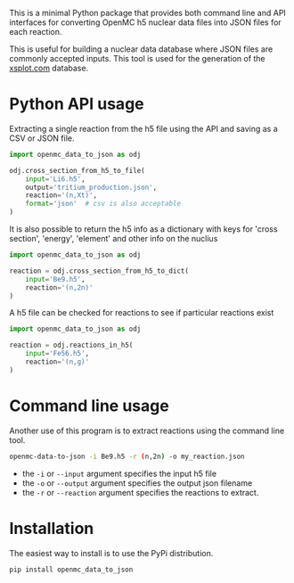 
This is a minimal Python package that provides both command line and API 
interfaces for converting OpenMC h5 nuclear data files into JSON files for each
reaction.

This is useful for building a nuclear data database where JSON files are
commonly accepted inputs. This tool is used for the generation of the
[xsplot.com](http:/www.xsplot.com) database.


# Python API usage

Extracting a single reaction from the h5 file using the API and saving as a
CSV or JSON file.

```python
import openmc_data_to_json as odj

odj.cross_section_from_h5_to_file(
    input='Li6.h5',
    output='tritium_production.json',
    reaction='(n,Xt)',
    format='json'  # csv is also acceptable
)
```

It is also possible to return the h5 info as a dictionary with keys for
'cross section', 'energy', 'element' and other info on the nuclius

```python
import openmc_data_to_json as odj

reaction = odj.cross_section_from_h5_to_dict(
    input='Be9.h5',
    reaction='(n,2n)'
)
```

A h5 file can be checked for reactions to see if particular reactions exist

```python
import openmc_data_to_json as odj

reaction = odj.reactions_in_h5(
    input='Fe56.h5',
    reaction='(n,g)'
)
```


# Command line usage

Another use of this program is to extract reactions using the command line tool.

```bash
openmc-data-to-json -i Be9.h5 -r (n,2n) -o my_reaction.json
```

- the ```-i``` or ```--input``` argument specifies the input h5 file
- the ```-o``` or ```--output``` argument specifies the output json filename
- the ```-r``` or ```--reaction``` argument specifies the reactions to extract.

# Installation

The easiest way to install is to use the PyPi distribution.

```bash
pip install openmc_data_to_json
```

